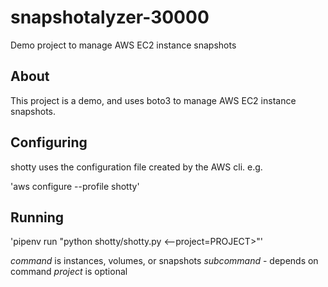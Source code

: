 # snapshotalyzer-30000

Demo project to manage AWS EC2 instance snapshots

## About

This project is a demo, and uses boto3 to manage AWS EC2 instance snapshots.

## Configuring

shotty uses the configuration file created by the AWS cli. e.g.

'aws configure --profile shotty'

## Running

'pipenv run "python shotty/shotty.py <command> <subcommand> <--project=PROJECT>"'

*command* is instances, volumes, or snapshots
*subcommand* - depends on command
*project* is optional
